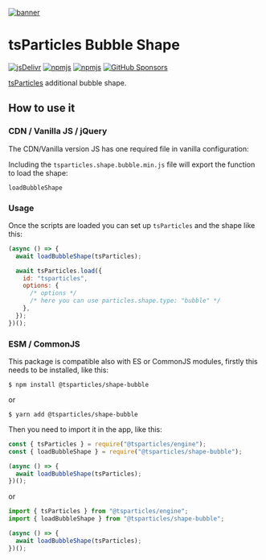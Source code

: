 [![banner](https://particles.js.org/images/banner3.png)](https://particles.js.org)

# tsParticles Bubble Shape

[![jsDelivr](https://data.jsdelivr.com/v1/package/npm/@tsparticles/shape-bubble/badge)](https://www.jsdelivr.com/package/npm/@tsparticles/shape-bubble)
[![npmjs](https://badge.fury.io/js/@tsparticles/shape-bubble.svg)](https://www.npmjs.com/package/@tsparticles/shape-bubble)
[![npmjs](https://img.shields.io/npm/dt/@tsparticles/shape-bubble)](https://www.npmjs.com/package/@tsparticles/shape-bubble) [![GitHub Sponsors](https://img.shields.io/github/sponsors/matteobruni)](https://github.com/sponsors/matteobruni)

[tsParticles](https://github.com/matteobruni/tsparticles) additional bubble shape.

## How to use it

### CDN / Vanilla JS / jQuery

The CDN/Vanilla version JS has one required file in vanilla configuration:

Including the `tsparticles.shape.bubble.min.js` file will export the function to load the shape:

```text
loadBubbleShape
```

### Usage

Once the scripts are loaded you can set up `tsParticles` and the shape like this:

```javascript
(async () => {
  await loadBubbleShape(tsParticles);

  await tsParticles.load({
    id: "tsparticles",
    options: {
      /* options */
      /* here you can use particles.shape.type: "bubble" */
    },
  });
})();
```

### ESM / CommonJS

This package is compatible also with ES or CommonJS modules, firstly this needs to be installed, like this:

```shell
$ npm install @tsparticles/shape-bubble
```

or

```shell
$ yarn add @tsparticles/shape-bubble
```

Then you need to import it in the app, like this:

```javascript
const { tsParticles } = require("@tsparticles/engine");
const { loadBubbleShape } = require("@tsparticles/shape-bubble");

(async () => {
  await loadBubbleShape(tsParticles);
})();
```

or

```javascript
import { tsParticles } from "@tsparticles/engine";
import { loadBubbleShape } from "@tsparticles/shape-bubble";

(async () => {
  await loadBubbleShape(tsParticles);
})();
```
